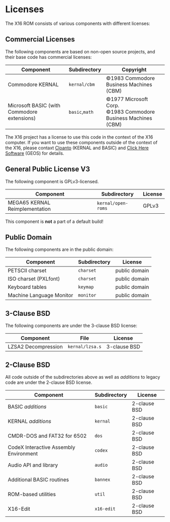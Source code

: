 # Licenses

The X16 ROM consists of various components with different licenses:

## Commercial Licenses

The following components are based on non-open source projects, and their base code has commercial licenses:

| Component                                   | Subdirectory    | Copyright |
|---------------------------------------------|-----------------|-----------|
| Commodore KERNAL                            | `kernal/cbm`    | &copy;1983 Commodore Business Machines (CBM) |
| Microsoft BASIC (with Commodore extensions) | `basic`,`math`  | &copy;1977 Microsoft Corp.<br/>&copy;1983 Commodore Business Machines (CBM) |

The X16 project has a license to use this code in the context of the X16 computer. If you want to use these components outside of the context of the X16, please contaxt [Cloanto](https://www.amigaforever.com) (KERNAL and BASIC) and [Click Here Software](https://clickheresoftware.com) (GEOS) for details.

## General Public License V3

The following component is GPLv3-licensed.

| Component                                 | Subdirectory       | License |
|-------------------------------------------|--------------------|---------|
| MEGA65 KERNAL Reimplementation            | `kernal/open-roms` | GPLv3   |

This component is **not** a part of a default build!

## Public Domain

The following components are in the public domain:

| Component                                 | Subdirectory | License       |
|-------------------------------------------|--------------|---------------|
| PETSCII charset                           | `charset`    | public domain |
| ISO charset (PXLfont)                     | `charset`    | public domain |
| Keyboard tables                           | `keymap`     | public domain |
| Machine Language Monitor                  | `monitor`    | public domain |

## 3-Clause BSD

The following components are under the 3-clause BSD license:

| Component                                 | File            | License       |
|-------------------------------------------|-----------------|---------------|
| LZSA2 Decompression                       | `kernal/lzsa.s` | 3-clause BSD  |

## 2-Clause BSD

All code outside of the subdirectories above as well as *additions* to legacy code are under the 2-clause BSD license.

| Component                                 | Subdirectory | License       |
|-------------------------------------------|--------------|---------------|
| BASIC *additions*                         | `basic`      | 2-clause BSD  |
| KERNAL *additions*                        | `kernal`     | 2-clause BSD  |
| CMDR-DOS and FAT32 for 6502               | `dos`        | 2-clause BSD  |
| CodeX Interactive Assembly Environment    | `codex`      | 2-clause BSD  |
| Audio API and library                     | `audio`      | 2-clause BSD  |
| Additional BASIC routines                 | `bannex`     | 2-clause BSD  |
| ROM-based utilities                       | `util`       | 2-clause BSD  |
| X16-Edit                                  | `x16-edit`   | 2-clause BSD  |

